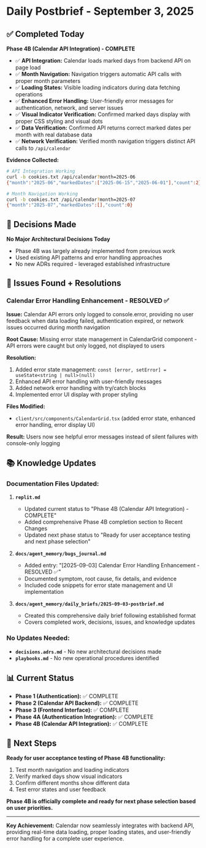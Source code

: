 # Daily Postbrief - September 3, 2025

## **✅ Completed Today**

**Phase 4B (Calendar API Integration) - COMPLETE**

- ✅ **API Integration:** Calendar loads marked days from backend API on page load
- ✅ **Month Navigation:** Navigation triggers automatic API calls with proper month parameters  
- ✅ **Loading States:** Visible loading indicators during data fetching operations
- ✅ **Enhanced Error Handling:** User-friendly error messages for authentication, network, and server issues
- ✅ **Visual Indicator Verification:** Confirmed marked days display with proper CSS styling and visual dots
- ✅ **Data Verification:** Confirmed API returns correct marked dates per month with real database data
- ✅ **Network Verification:** Verified month navigation triggers distinct API calls to `/api/calendar`

**Evidence Collected:**
```bash
# API Integration Working
curl -b cookies.txt /api/calendar?month=2025-06
{"month":"2025-06","markedDates":["2025-06-15","2025-06-01"],"count":2}

# Month Navigation Working  
curl -b cookies.txt /api/calendar?month=2025-07
{"month":"2025-07","markedDates":[],"count":0}
```

## **🧠 Decisions Made**

**No Major Architectural Decisions Today**
- Phase 4B was largely already implemented from previous work
- Used existing API patterns and error handling approaches
- No new ADRs required - leveraged established infrastructure

## **🐛 Issues Found + Resolutions**

### **Calendar Error Handling Enhancement - RESOLVED ✅**
**Issue:** Calendar API errors only logged to console.error, providing no user feedback when data loading failed, authentication expired, or network issues occurred during month navigation

**Root Cause:** Missing error state management in CalendarGrid component - API errors were caught but only logged, not displayed to users

**Resolution:**
1. Added error state management: `const [error, setError] = useState<string | null>(null)`
2. Enhanced API error handling with user-friendly messages
3. Added network error handling with try/catch blocks
4. Implemented error UI display with proper styling

**Files Modified:**
- `client/src/components/CalendarGrid.tsx` (added error state, enhanced error handling, error display UI)

**Result:** Users now see helpful error messages instead of silent failures with console-only logging

## **📚 Knowledge Updates**

### **Documentation Files Updated:**
1. **`replit.md`** 
   - Updated current status to "Phase 4B (Calendar API Integration) - COMPLETE"
   - Added comprehensive Phase 4B completion section to Recent Changes
   - Updated next phase status to "Ready for user acceptance testing and next phase selection"

2. **`docs/agent_memory/bugs_journal.md`**
   - Added entry: "[2025-09-03] Calendar Error Handling Enhancement - RESOLVED ✅"
   - Documented symptom, root cause, fix details, and evidence
   - Included code snippets for error state management and UI implementation

3. **`docs/agent_memory/daily_briefs/2025-09-03-postbrief.md`** 
   - Created this comprehensive daily brief following established format
   - Covers completed work, decisions, issues, and knowledge updates

### **No Updates Needed:**
- **`decisions.adrs.md`** - No new architectural decisions made
- **`playbooks.md`** - No new operational procedures identified

## **📊 Current Status**
- **Phase 1 (Authentication):** ✅ COMPLETE
- **Phase 2 (Calendar API Backend):** ✅ COMPLETE  
- **Phase 3 (Frontend Interface):** ✅ COMPLETE
- **Phase 4A (Authentication Integration):** ✅ COMPLETE
- **Phase 4B (Calendar API Integration):** ✅ COMPLETE

## **🚀 Next Steps**
**Ready for user acceptance testing of Phase 4B functionality:**
1. Test month navigation and loading indicators
2. Verify marked days show visual indicators
3. Confirm different months show different data
4. Test error states and user feedback

**Phase 4B is officially complete and ready for next phase selection based on user priorities.**

---
**Key Achievement:** Calendar now seamlessly integrates with backend API, providing real-time data loading, proper loading states, and user-friendly error handling for a complete user experience.